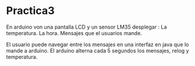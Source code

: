 # Practica3
En arduino von una pantalla LCD y un sensor LM35 desplegar : 
La temperatura. 
La hora.
Mensajes que el usuarios mande.   

El usuario puede navegar entre los mensajes en una interfaz en java que lo mande a arduino. El arduino alterna cada 5 segundos los mensajes, relog y temperatura.
